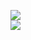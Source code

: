 [![](https://img.shields.io/badge/Made%20With-Github%20Spray-lightgrey.svg?style=for-the-badge&logo=github)](https://github.com/Annihil/github-spray#8555)  
[![](https://i.imgur.com/2DrTn0Z.gif)](https://github.com/Annihil/github-spray)